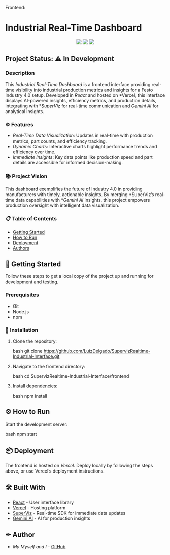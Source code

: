 Frontend: 

# Industrial Real-Time Dashboard

<p align="center">
  <img src="https://img.shields.io/static/v1?label=React&message=library&color=blue&style=for-the-badge&logo=react"/>
  <img src="https://img.shields.io/static/v1?label=Vercel&message=hosting&color=black&style=for-the-badge&logo=vercel"/>
  <img src="https://img.shields.io/static/v1?label=SuperViz&message=real-time&color=red&style=for-the-badge&logo=none"/>
</p>

## Project Status: ⚠ In Development

### Description

This *Industrial Real-Time Dashboard* is a frontend interface providing real-time visibility into industrial production metrics and insights for a Festo Industry 4.0 setup. Developed in *React* and hosted on *Vercel, this interface displays AI-powered insights, efficiency metrics, and production details, integrating with **SuperViz* for real-time communication and *Gemini AI* for analytical insights.

### ⚙ Features

- *Real-Time Data Visualization*: Updates in real-time with production metrics, part counts, and efficiency tracking.
- *Dynamic Charts*: Interactive charts highlight performance trends and efficiency over time.
- *Immediate Insights*: Key data points like production speed and part details are accessible for informed decision-making.
  
### 📚 Project Vision

This dashboard exemplifies the future of Industry 4.0 in providing manufacturers with timely, actionable insights. By merging *SuperViz’s real-time data capabilities with **Gemini AI* insights, this project empowers production oversight with intelligent data visualization.

### 📋 Table of Contents

- [Getting Started](#getting-started)
- [How to Run](#how-to-run)
- [Deployment](#deployment)
- [Authors](#authors)

## 🚀 Getting Started

Follow these steps to get a local copy of the project up and running for development and testing.

### Prerequisites

- Git
- Node.js
- npm

### 🔧 Installation

1. Clone the repository:

   bash
   git clone https://github.com/LuizDelgado/SupervizRealtime-Industrial-Interface.git
   

2. Navigate to the frontend directory:

   bash
   cd SupervizRealtime-Industrial-Interface/frontend
   

3. Install dependencies:

   bash
   npm install
   

## ⚙ How to Run

Start the development server:

bash
npm start


## 📦 Deployment

The frontend is hosted on *Vercel*. Deploy locally by following the steps above, or use Vercel’s deployment instructions.

## 🛠 Built With

- [React](https://reactjs.org/) - User interface library
- [Vercel](https://vercel.com/) - Hosting platform
- [SuperViz](https://superviz.com/) - Real-time SDK for immediate data updates
- [Gemini AI](https://gemini.ai/) - AI for production insights

## ✒ Author

- *My Myself and I* - [GitHub](https://github.com/LuizDelgado)